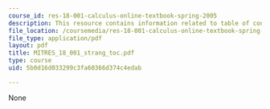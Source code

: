 ```yaml
---
course_id: res-18-001-calculus-online-textbook-spring-2005
description: This resource contains information related to table of contents.
file_location: /coursemedia/res-18-001-calculus-online-textbook-spring-2005/5b0d16d033299c3fa60366d374c4edab_MITRES_18_001_strang_toc.pdf
file_type: application/pdf
layout: pdf
title: MITRES_18_001_strang_toc.pdf
type: course
uid: 5b0d16d033299c3fa60366d374c4edab

---
```

None
